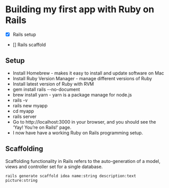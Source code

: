 # Building my first app with Ruby on Rails 

- [x] Rails setup
- [] Rails scaffold

## Setup

* Install Homebrew - makes it easy to install and update software on Mac 
* Install Ruby Version Manager - manage different versions of Ruby 
* Install latest version of Ruby with RVM 
* gem install rails --no-document
* brew install yarn - yarn is a package manage for node.js 
* rails -v 
* rails new myapp 
* cd myapp
* rails server 
* Go to http://localhost:3000 in your browser, and you should see the ‘Yay! You’re on Rails!’ page.
* I now have have a working Ruby on Rails programming setup. 

## Scaffolding 

Scaffolding functionality in Rails refers to the auto-generation of a model, views and controller set 
for a single database. 

``
rails generate scaffold idea name:string description:text picture:string 
``




